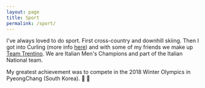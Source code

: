 ```yaml
---
layout: page
title: Sport
permalink: /sport/
---
```


I've always loved to do sport. First cross-country and downhill skiing. Then I got into Curling (more info [here](https://en.wikipedia.org/wiki/Curling)) and with some of my friends we make up [Team Trentino](https://it-it.facebook.com/TrentinoCurling/). We are Italian Men's Champions and part of the Italian National team.

My greatest achievement was to compete in the 2018 Winter Olympics in PyeongChang (South Korea). :punch: :muscle:

<!--
This is the base Jekyll theme. You can find out more info about customizing your Jekyll theme, as well as basic Jekyll usage documentation at [jekyllrb.com](https://jekyllrb.com/)

You can find the source code for Minima at GitHub:
[jekyll][jekyll-organization] /
[minima](https://github.com/jekyll/minima)

You can find the source code for Jekyll at GitHub:
[jekyll][jekyll-organization] /
[jekyll](https://github.com/jekyll/jekyll)


[jekyll-organization]: https://github.com/jekyll
-->
